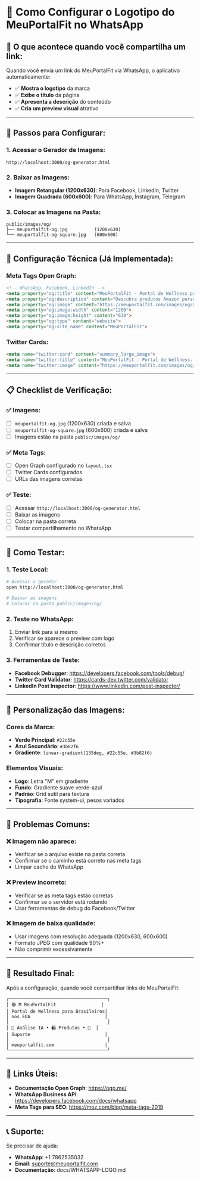 # 🚀 **Como Configurar o Logotipo do MeuPortalFit no WhatsApp**

## 📱 **O que acontece quando você compartilha um link:**

Quando você envia um link do MeuPortalFit via WhatsApp, o aplicativo automaticamente:
- ✅ **Mostra o logotipo** da marca
- ✅ **Exibe o título** da página
- ✅ **Apresenta a descrição** do conteúdo
- ✅ **Cria um preview visual** atrativo

---

## 🎯 **Passos para Configurar:**

### **1. Acessar o Gerador de Imagens:**
```
http://localhost:3000/og-generator.html
```

### **2. Baixar as Imagens:**
- **Imagem Retangular (1200x630)**: Para Facebook, LinkedIn, Twitter
- **Imagem Quadrada (600x600)**: Para WhatsApp, Instagram, Telegram

### **3. Colocar as Imagens na Pasta:**
```
public/images/og/
├── meuportalfit-og.jpg          (1200x630)
└── meuportalfit-og-square.jpg   (600x600)
```

---

## 🔧 **Configuração Técnica (Já Implementada):**

### **Meta Tags Open Graph:**
```html
<!-- WhatsApp, Facebook, LinkedIn -->
<meta property="og:title" content="MeuPortalFit - Portal de Wellness para Brasileiros nos EUA">
<meta property="og:description" content="Descubra produtos Amazon personalizados...">
<meta property="og:image" content="https://meuportalfit.com/images/og/meuportalfit-og.jpg">
<meta property="og:image:width" content="1200">
<meta property="og:image:height" content="630">
<meta property="og:type" content="website">
<meta property="og:site_name" content="MeuPortalFit">
```

### **Twitter Cards:**
```html
<meta name="twitter:card" content="summary_large_image">
<meta name="twitter:title" content="MeuPortalFit - Portal de Wellness...">
<meta name="twitter:image" content="https://meuportalfit.com/images/og/meuportalfit-og.jpg">
```

---

## 📋 **Checklist de Verificação:**

### **✅ Imagens:**
- [ ] `meuportalfit-og.jpg` (1200x630) criada e salva
- [ ] `meuportalfit-og-square.jpg` (600x600) criada e salva
- [ ] Imagens estão na pasta `public/images/og/`

### **✅ Meta Tags:**
- [ ] Open Graph configurado no `layout.tsx`
- [ ] Twitter Cards configurados
- [ ] URLs das imagens corretas

### **✅ Teste:**
- [ ] Acessar `http://localhost:3000/og-generator.html`
- [ ] Baixar as imagens
- [ ] Colocar na pasta correta
- [ ] Testar compartilhamento no WhatsApp

---

## 🧪 **Como Testar:**

### **1. Teste Local:**
```bash
# Acessar o gerador
open http://localhost:3000/og-generator.html

# Baixar as imagens
# Colocar na pasta public/images/og/
```

### **2. Teste no WhatsApp:**
1. Enviar link para si mesmo
2. Verificar se aparece o preview com logo
3. Confirmar título e descrição corretos

### **3. Ferramentas de Teste:**
- **Facebook Debugger**: https://developers.facebook.com/tools/debug/
- **Twitter Card Validator**: https://cards-dev.twitter.com/validator
- **LinkedIn Post Inspector**: https://www.linkedin.com/post-inspector/

---

## 🎨 **Personalização das Imagens:**

### **Cores da Marca:**
- **Verde Principal**: `#22c55e`
- **Azul Secundário**: `#3b82f6`
- **Gradiente**: `linear-gradient(135deg, #22c55e, #3b82f6)`

### **Elementos Visuais:**
- **Logo**: Letra "M" em gradiente
- **Fundo**: Gradiente suave verde-azul
- **Padrão**: Grid sutil para textura
- **Tipografia**: Fonte system-ui, pesos variados

---

## 🚨 **Problemas Comuns:**

### **❌ Imagem não aparece:**
- Verificar se o arquivo existe na pasta correta
- Confirmar se o caminho está correto nas meta tags
- Limpar cache do WhatsApp

### **❌ Preview incorreto:**
- Verificar se as meta tags estão corretas
- Confirmar se o servidor está rodando
- Usar ferramentas de debug do Facebook/Twitter

### **❌ Imagem de baixa qualidade:**
- Usar imagens com resolução adequada (1200x630, 600x600)
- Formato JPEG com qualidade 90%+
- Não comprimir excessivamente

---

## 📱 **Resultado Final:**

Após a configuração, quando você compartilhar links do MeuPortalFit:

```
┌─────────────────────────────────────┐
│ 🟢 M MeuPortalFit                 │
│ Portal de Wellness para Brasileiros│
│ nos EUA                            │
│                                     │
│ 🧠 Análise IA • 🛍️ Produtos • 💬  │
│ Suporte                            │
│                                     │
│ meuportalfit.com                   │
└─────────────────────────────────────┘
```

---

## 🔗 **Links Úteis:**

- **Documentação Open Graph**: https://ogp.me/
- **WhatsApp Business API**: https://developers.facebook.com/docs/whatsapp
- **Meta Tags para SEO**: https://moz.com/blog/meta-tags-2019

---

## 📞 **Suporte:**

Se precisar de ajuda:
- **WhatsApp**: +1 7862535032
- **Email**: suporte@meuportalfit.com
- **Documentação**: docs/WHATSAPP-LOGO.md
